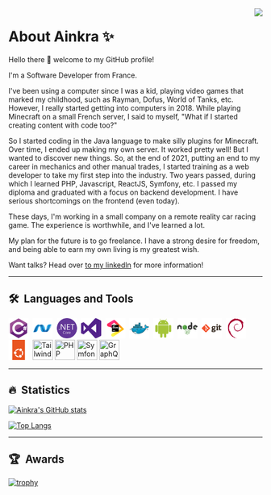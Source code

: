<img src="assets/NSS-128x128.png" align="right" />

# About Ainkra ✨

Hello there 👋 welcome to my GitHub profile!

I'm a Software Developer from France.

I've been using a computer since I was a kid, playing video games that marked my childhood, such as Rayman, Dofus, World of Tanks, etc. However, I really started getting into computers in 2018. While playing Minecraft on a small French server, I said to myself, "What if I started creating content with code too?"

So I started coding in the Java language to make silly plugins for Minecraft. Over time, I ended up making my own server. It worked pretty well! But I wanted to discover new things. So, at the end of 2021, putting an end to my career in mechanics and other manual trades, I started training as a web developer to take my first step into the industry. Two years passed, during which I learned PHP, Javascript, ReactJS, Symfony, etc. I passed my diploma and graduated with a focus on backend development. I have serious shortcomings on the frontend (even today).

These days, I'm working in a small company on a remote reality car racing game. The experience is worthwhile, and I've learned a lot.

My plan for the future is to go freelance. I have a strong desire for freedom, and being able to earn my own living is my greatest wish.

Want talks? Head over [to my linkedln](https://www.linkedin.com/in/lo%C3%AFs-d-a242591a1/) for more information!

---

## 🛠️ &nbsp;Languages and Tools

<p>
<img src="https://raw.githubusercontent.com/devicons/devicon/master/icons/csharp/csharp-original.svg" title="CSharp" alt="CSharp" width="40" height="40"/>&nbsp;
<img src="https://raw.githubusercontent.com/devicons/devicon/master/icons/dot-net/dot-net-original.svg" title=".NET" alt=".NET" width="40" height="40"/>&nbsp;
<img src="https://raw.githubusercontent.com/devicons/devicon/master/icons/dotnetcore/dotnetcore-original.svg" title=".NET Core" alt=".NET Core" width="40" height="40"/>&nbsp;
<img src="https://raw.githubusercontent.com/devicons/devicon/master/icons/visualstudio/visualstudio-plain.svg" title="Visual Studio" alt="Visual Studio" width="40" height="40"/>&nbsp;
<img src="https://raw.githubusercontent.com/devicons/devicon/master/icons/jetbrains/jetbrains-original.svg" title="JetBrains" alt="JetBrains" width="40" height="40"/>&nbsp;
<img src="https://raw.githubusercontent.com/devicons/devicon/master/icons/docker/docker-original.svg" title="Docker" alt="Docker" width="40" height="40"/>&nbsp;
<img src="https://raw.githubusercontent.com/devicons/devicon/master/icons/android/android-original.svg" title="Android"  alt="Android" width="40" height="40"/>&nbsp;
<img src="https://raw.githubusercontent.com/devicons/devicon/master/icons/nodejs/nodejs-original-wordmark.svg" title="NodeJS" alt="NodeJS" width="40" height="40"/>&nbsp;
<img src="https://raw.githubusercontent.com/devicons/devicon/master/icons/git/git-original-wordmark.svg" title="Git" **alt="Git" width="40" height="40"/>&nbsp;
<img src="https://raw.githubusercontent.com/devicons/devicon/master/icons/debian/debian-original.svg" title="Debian" **alt="Debian" width="40" height="40"/>&nbsp;
<img src="https://raw.githubusercontent.com/devicons/devicon/master/icons/ubuntu/ubuntu-plain.svg" title="Ubuntu" **alt="Ubuntu" width="40" height="40"/>&nbsp;
<img src="https://user-images.githubusercontent.com/25181517/202896760-337261ed-ee92-4979-84c4-d4b829c7355d.png" **alt="TailwindCSS" title="TailwindCSS" width="40" height="40"/>
<img src="https://user-images.githubusercontent.com/25181517/183570228-6a040b9f-3ddf-47a2-a201-743121dac664.png" **alt="PHP" title="PHP" width="40" height="40"/>
<img src="https://img.icons8.com/?size=512&id=78295&format=png" **alt="Symfony" title="Symfony" width="40" height="40"/>
<img src="https://www.ibm.com/content/dam/adobe-cms/instana/media_logo/GraphQL-Java.png/_jcr_content/renditions/cq5dam.web.1280.1280.png" **alt="GraphQL" title="GraphQL" width="40" height="40"/>
</p>

---

## 🔥 &nbsp;Statistics

[![Ainkra's GitHub stats](https://github-readme-stats.vercel.app/api?username=Ainkra&show_icons=true&theme=nightowl)](https://github.com/anuraghazra/github-readme-stats)

[![Top Langs](https://github-readme-stats.vercel.app/api/top-langs/?username=Ainkra&theme=nightowl)](https://github.com/anuraghazra/github-readme-stats)

---

## 🏆 &nbsp;Awards

[![trophy](https://github-profile-trophy.vercel.app/?username=Ainkra&theme=chalk&no-frame=true&column=3)](https://github.com/ryo-ma/github-profile-trophy)

<!--
**Ainkra** is a ✨ _special_ ✨ repository because its `README.md` (this file) appears on your GitHub profile.

Here are some ideas to get you started:

- 🔭 I’m currently working on ...
- 🌱 I’m currently learning ...
- 👯 I’m looking to collaborate on ...
- 🤔 I’m looking for help with ...
- 💬 Ask me about ...
- 📫 How to reach me: ...
- 😄 Pronouns: ...
- ⚡ Fun fact: ...
-->
